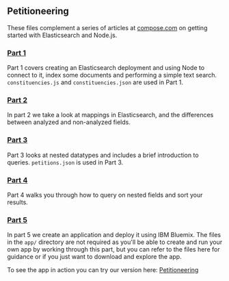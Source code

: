 ## Petitioneering

These files complement a series of articles at [compose.com](http://www.compose.com) on getting started with Elasticsearch and Node.js.

### [Part 1](https://www.compose.com/articles/getting-started-with-elasticsearch-and-node/)

Part 1 covers creating an Elasticsearch deployment and using Node to connect to it, index some documents and performing a simple text search. `constituencies.js` and `constituencies.json` are used in Part 1.

### [Part 2](https://www.compose.com/articles/elasticsearch-and-node-part-ii/)

In part 2 we take a look at mappings in Elasticsearch, and the differences between analyzed and non-analyzed fields.

### [Part 3](https://www.compose.com/articles/getting-started-with-elasticsearch-and-node-js-part-3/)

Part 3 looks at nested datatypes and includes a brief introduction to queries. `petitions.json` is used in Part 3.

### [Part 4](https://www.compose.com/articles/getting-started-with-elasticsearch-and-node-js-part-4/)

Part 4 walks you through how to query on nested fields and sort your results.

### [Part 5](https://www.compose.com/articles/getting-started-with-elasticsearch-and-node-js-part5/)

In part 5 we create an application and deploy it using IBM Bluemix. The files in the `app/` directory are not required as you'll be able to create and run your own app by working through this part, but you can refer to the files here for guidance or if you just want to download and explore the app.

To see the app in action you can try our version here: [Petitioneering](http://petitioneering.eu-gb.mybluemix.net/)
